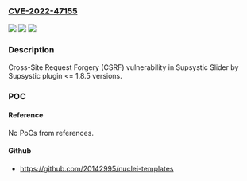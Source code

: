 ### [CVE-2022-47155](https://cve.mitre.org/cgi-bin/cvename.cgi?name=CVE-2022-47155)
![](https://img.shields.io/static/v1?label=Product&message=Slider%20by%20Supsystic&color=blue)
![](https://img.shields.io/static/v1?label=Version&message=n%2Fa%3C%3D%201.8.5%20&color=brighgreen)
![](https://img.shields.io/static/v1?label=Vulnerability&message=CWE-352%20Cross-Site%20Request%20Forgery%20(CSRF)&color=brighgreen)

### Description

Cross-Site Request Forgery (CSRF) vulnerability in Supsystic Slider by Supsystic plugin <= 1.8.5 versions.

### POC

#### Reference
No PoCs from references.

#### Github
- https://github.com/20142995/nuclei-templates

